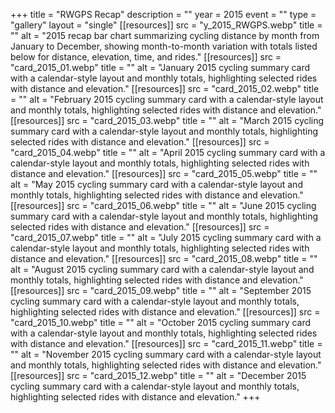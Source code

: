 +++
title = "RWGPS Recap"
description = ""
year = 2015
event = ""
type = "gallery"
layout = "single"
[[resources]]
src = "y_2015_RWGPS.webp"
title = ""
alt = "2015 recap bar chart summarizing cycling distance by month from January to December, showing month-to-month variation with totals listed below for distance, elevation, time, and rides."
[[resources]]
src = "card_2015_01.webp"
title = ""
alt = "January 2015 cycling summary card with a calendar-style layout and monthly totals, highlighting selected rides with distance and elevation."
[[resources]]
src = "card_2015_02.webp"
title = ""
alt = "February 2015 cycling summary card with a calendar-style layout and monthly totals, highlighting selected rides with distance and elevation."
[[resources]]
src = "card_2015_03.webp"
title = ""
alt = "March 2015 cycling summary card with a calendar-style layout and monthly totals, highlighting selected rides with distance and elevation."
[[resources]]
src = "card_2015_04.webp"
title = ""
alt = "April 2015 cycling summary card with a calendar-style layout and monthly totals, highlighting selected rides with distance and elevation."
[[resources]]
src = "card_2015_05.webp"
title = ""
alt = "May 2015 cycling summary card with a calendar-style layout and monthly totals, highlighting selected rides with distance and elevation."
[[resources]]
src = "card_2015_06.webp"
title = ""
alt = "June 2015 cycling summary card with a calendar-style layout and monthly totals, highlighting selected rides with distance and elevation."
[[resources]]
src = "card_2015_07.webp"
title = ""
alt = "July 2015 cycling summary card with a calendar-style layout and monthly totals, highlighting selected rides with distance and elevation."
[[resources]]
src = "card_2015_08.webp"
title = ""
alt = "August 2015 cycling summary card with a calendar-style layout and monthly totals, highlighting selected rides with distance and elevation."
[[resources]]
src = "card_2015_09.webp"
title = ""
alt = "September 2015 cycling summary card with a calendar-style layout and monthly totals, highlighting selected rides with distance and elevation."
[[resources]]
src = "card_2015_10.webp"
title = ""
alt = "October 2015 cycling summary card with a calendar-style layout and monthly totals, highlighting selected rides with distance and elevation."
[[resources]]
src = "card_2015_11.webp"
title = ""
alt = "November 2015 cycling summary card with a calendar-style layout and monthly totals, highlighting selected rides with distance and elevation."
[[resources]]
src = "card_2015_12.webp"
title = ""
alt = "December 2015 cycling summary card with a calendar-style layout and monthly totals, highlighting selected rides with distance and elevation."
+++